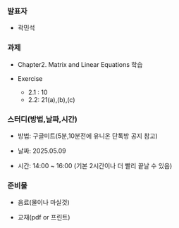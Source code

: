 ### **발표자**
- 곽민석

### **과제**

- Chapter2. Matrix and Linear Equations 학습

- Exercise
    - 2.1 : 10
    - 2.2: 21(a),(b),(c)
  
### **스터디(방법,날짜,시간)**

- 방법: 구글미트(5분,10분전에 유니온 단톡방 공지 참고)

- 날짜: 2025.05.09

- 시간: 14:00 ~ 16:00 (기본 2시간이나 더 빨리 끝날 수 있음)

### **준비물**

- 음료(물이나 마실것)

- 교재(pdf or 프린트)

